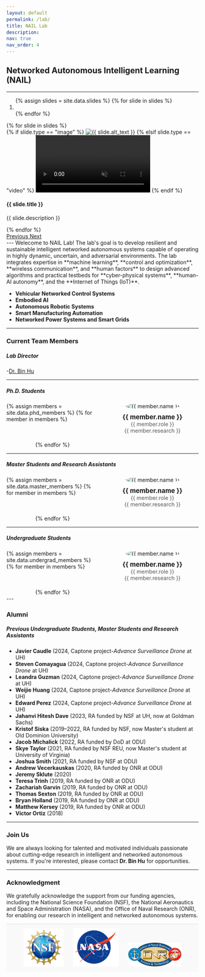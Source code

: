 ```yaml
---
layout: default
permalink: /lab/
title: NAIL Lab
description:
nav: true
nav_order: 4
---
```


<style>
  .member-grid {
    display: grid;
    grid-template-columns: repeat(auto-fit, minmax(200px, 1fr));
    gap: 20px;
    justify-items: center;
    align-items: start;
  }
  .member-card {
    text-align: center;
  }
  .member-photo {
    width: 150px;
    height: 150px;
    object-fit: cover;
    border-radius: 50%;
  }
  .member-name {
    font-size: 1.2em;
    font-weight:bold;
    margin-top: 10px;
  }
  .member-role, .member-research{
    font-size: 1em;
    color: #555;
  }
  .funding-logos {
    text-align: center;
    background-color: #f9f9f9;
    padding: 1px 0;
    border-top: 1px solid #ddd;
    margin-top: 1px;
  }
  .funding-logos img {
    max-height: 100px;
    max-width: 140px;
    margin: 10px;
    object-fit: contain;
    transition: transform 0.3s ease;
  }
  .funding-logos img:hover {
    transform: scale(1.1);
  }

  @media (max-width: 768px) {
    .funding-logos img {
      max-height: 60px;
      max-width: 100px;
    }
  }
</style>


## Networked Autonomous Intelligent Learning (NAIL)
---
<div id="myCarousel" class="carousel slide" data-ride="carousel">
  <!-- Indicators -->
  <ol class="carousel-indicators">
    {% assign slides = site.data.slides %}
    {% for slide in slides %}
    <li data-target="#myCarousel" data-slide-to="{{ forloop.index0 }}" class="{% if forloop.first %}active{% endif %}"></li>
    {% endfor %}
  </ol>

  <!-- Wrapper for slides -->
  <div class="carousel-inner">
    {% for slide in slides %}
    <div class="carousel-item {% if forloop.first %}active{% endif %}">
      {% if slide.type == "image" %}
      <img src="{{ slide.url }}" class="d-block w-100 carousel-image" alt="{{ slide.alt_text }}">
      {% elsif slide.type == "video" %}
      <video class="d-block w-100 carousel-video" autoplay loop muted>
        <source src="{{ slide.url }}" type="video/mp4">
        Your browser does not support the video tag.
      </video>
      {% endif %}
      <div class="carousel-caption">
        <h4>{{ slide.title }}</h4>
        <p>{{ slide.description }}</p>
      </div>
    </div>
    {% endfor %}
  </div>

  <!-- Controls -->
  <a class="carousel-control-prev" href="#myCarousel" role="button" data-slide="prev">
    <span class="carousel-control-prev-icon" aria-hidden="true"></span>
    <span class="sr-only">Previous</span>
  </a>
  <a class="carousel-control-next" href="#myCarousel" role="button" data-slide="next">
    <span class="carousel-control-next-icon" aria-hidden="true"></span>
    <span class="sr-only">Next</span>
  </a>
</div>
---
Welecome to NAIL Lab! The lab's goal is to develop resilient and sustainable intelligent networked autonomous systems capable of operating in highly dynamic, uncertain, and adversarial environments. The lab integrates expertise in **machine learning**, **control and optimization**, **wireless communication**, and **human factors** to design advanced algorithms and practical testbeds for **cyber-physical systems**, **human-AI autonomy**, and the **Internet of Things (IoT)**. 

- **Vehicular Networked Control Systems**
- **Embodied AI**
- **Autonomous Robotic Systems**
- **Smart Manufacturing Automation**
- **Networked Power Systems and Smart Grids**

---

### Current Team Members

##### **Lab Director**
-[Dr. Bin Hu](https://binhu85.github.io/)


---
##### **Ph.D. Students**
<div class="member-grid">
  {% assign members = site.data.phd_members %}
  {% for member in members %}
  <div class="member-card">
    <img class="member-photo" src="{{ member.photo }}" alt="{{ member.name }}">
    <div class="member-name">{{ member.name }}</div>
    <div class="member-role">{{ member.role }}</div>
    <div class="member-research">{{ member.research }}</div>
  </div>
  {% endfor %}
</div>

---

##### **Master Students and Research Assistants**

<div class="member-grid">
  {% assign members = site.data.master_members %}
  {% for member in members %}
  <div class="member-card">
    <img class="member-photo" src="{{ member.photo }}" alt="{{ member.name }}">
    <div class="member-name">{{ member.name }}</div>
    <div class="member-role">{{ member.role }}</div>
    <div class="member-research">{{ member.research }}</div>
  </div>
  {% endfor %}
</div>

---

##### **Undergraduate Students**

<div class="member-grid">
  {% assign members = site.data.undergrad_members %}
  {% for member in members %}
  <div class="member-card">
    <img class="member-photo" src="{{ member.photo }}" alt="{{ member.name }}">
    <div class="member-name">{{ member.name }}</div>
    <div class="member-role">{{ member.role }}</div>
    <div class="member-research">{{ member.research }}</div>
  </div>
  {% endfor %}
</div>
---

### Alumni
##### **Previous Undergraduate Students, Master Students and Research Assistants**
- **Javier Caudle** (2024, Captone project-*Advance Surveillance Drone* at UH)
- **Steven Comayagua** (2024, Captone project-*Advance Surveillance Drone* at UH)
- **Leandra Guzman** (2024, Captone project-*Advance Surveillance Drone* at UH)
- **Weijie Huang** (2024, Captone project-*Advance Surveillance Drone* at UH)
- **Edward Perez** (2024, Captone project-*Advance Surveillance Drone* at UH)
- **Jahanvi Hitesh Dave** (2023, RA funded by NSF at UH, now at Goldman Sachs)
- **Kristof Siska** (2019–2022, RA funded by NSF, now Master's student at Old Dominion University)  
- **Jacob Michalick** (2022, RA funded by DoD at ODU)  
- **Skye Taylor** (2021, RA funded by NSF REU, now Master's student at University of Virginia)  
- **Joshua Smith** (2021, RA funded by NSF at ODU)  
- **Andrew Vecerkauskas** (2020, RA funded by ONR at ODU)  
- **Jeremy Sklute** (2020)  
- **Teresa Trinh** (2019, RA funded by ONR  at ODU)  
- **Zachariah Garvin** (2019, RA funded by ONR at ODU)  
- **Thomas Sexton** (2019, RA funded by ONR at ODU)  
- **Bryan Holland** (2019, RA funded by ONR at ODU)  
- **Matthew Kersey** (2019, RA funded by ONR at ODU)  
- **Victor Ortiz** (2018)

---

### Join Us
We are always looking for talented and motivated individuals passionate about cutting-edge research in intelligent and networked autonomous systems. If you're interested, please contact **Dr. Bin Hu** for opportunities.

---

### Acknowledgment
We gratefully acknowledge the support from our funding agencies, including the National Science Foundation (NSF), the National Aeronautics and Space Administration (NASA), and the Office of Naval Research (ONR), for enabling our research in intelligent and networked autonomous systems.
<div class="funding-logos">
  <img src="/assets/img/nsf-logo.jfif" alt="NSF Logo">
  <img src="/assets/img/nasa-logo.png" alt="NASA Logo">
  <img src="/assets/img/onr-logo.png" alt="ONR Logo">
</div>
